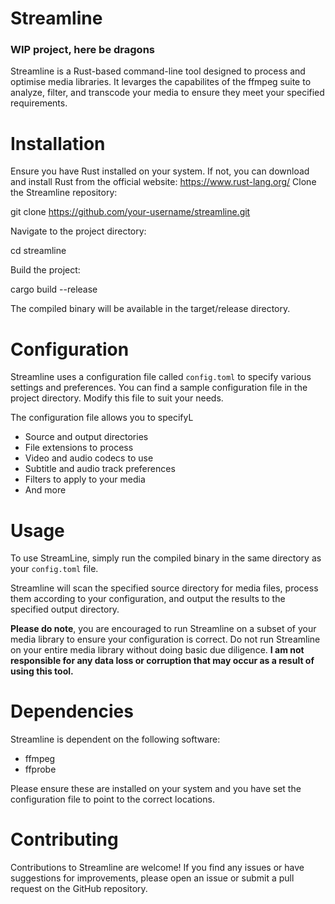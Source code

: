 # Streamline
### WIP project, here be dragons

Streamline is a Rust-based command-line tool designed to process and optimise media libraries.
It levarges the capabilites of the ffmpeg suite to analyze, filter, and transcode your media to ensure they meet
your specified requirements.

# Installation

Ensure you have Rust installed on your system. If not, you can download and install Rust from the official website: https://www.rust-lang.org/
Clone the Streamline repository:

git clone https://github.com/your-username/streamline.git

Navigate to the project directory:

cd streamline

Build the project:

cargo build --release

The compiled binary will be available in the target/release directory.

# Configuration

Streamline uses a configuration file called `config.toml` to specify various settings and preferences.
You can find a sample configuration file in the project directory. Modify this file to suit your needs.

The configuration file allows you to specifyL
- Source and output directories
- File extensions to process
- Video and audio codecs to use
- Subtitle and audio track preferences
- Filters to apply to your media
- And more

# Usage

To use StreamLine, simply run the compiled binary in the same directory as your `config.toml` file.

Streamline will scan the specified source directory for media files, process them according to your configuration,
and output the results to the specified output directory.

**Please do note**, you are encouraged to run Streamline on a subset of your media library to ensure your configuration is correct.
Do not run Streamline on your entire media library without doing basic due diligence.
**I am not responsible for any data loss or corruption that may occur as a result of using this tool.**

# Dependencies

Streamline is dependent on the following software:
- ffmpeg
- ffprobe

Please ensure these are installed on your system and you have set the configuration file to point to the correct locations.

# Contributing

Contributions to Streamline are welcome! If you find any issues or have suggestions for improvements, please open an issue
or submit a pull request on the GitHub repository.
